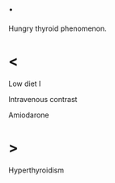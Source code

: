 # .

Hungry thyroid phenomenon.

# <

Low diet I

Intravenous contrast

Amiodarone

# >

Hyperthyroidism
